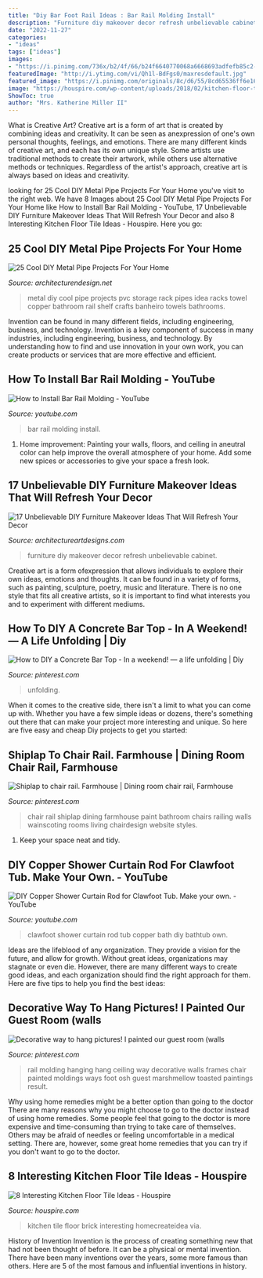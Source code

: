 ```yaml
---
title: "Diy Bar Foot Rail Ideas : Bar Rail Molding Install"
description: "Furniture diy makeover decor refresh unbelievable cabinet"
date: "2022-11-27"
categories:
- "ideas"
tags: ["ideas"]
images:
- "https://i.pinimg.com/736x/b2/4f/66/b24f6640770068a6668693adfefb85c2--picture-rail-molding-chair-rail-molding.jpg"
featuredImage: "http://i.ytimg.com/vi/Qh1l-BdFgs0/maxresdefault.jpg"
featured_image: "https://i.pinimg.com/originals/8c/d6/55/8cd65536ff6e16a622805d8c6432bd6c.jpg"
image: "https://houspire.com/wp-content/uploads/2018/02/kitchen-floor-tile-ideas-2-513x1024.jpg"
ShowToc: true
author: "Mrs. Katherine Miller II"
---
```



What is Creative Art?
Creative art is a form of art that is created by combining ideas and creativity. It can be seen as anexpression of one's own personal thoughts, feelings, and emotions. There are many different kinds of creative art, and each has its own unique style. Some artists use traditional methods to create their artwork, while others use alternative methods or techniques. Regardless of the artist's approach, creative art is always based on ideas and creativity.

	

		
looking for 25 Cool DIY Metal Pipe Projects For Your Home you've visit to the right web. We have 8 Images about 25 Cool DIY Metal Pipe Projects For Your Home like How to Install Bar Rail Molding - YouTube, 17 Unbelievable DIY Furniture Makeover Ideas That Will Refresh Your Decor and also 8 Interesting Kitchen Floor Tile Ideas - Houspire. Here you go:
		
    
## 25 Cool DIY Metal Pipe Projects For Your Home

<img loading=lazy src="http://cdn.architecturendesign.net/wp-content/uploads/2016/01/AD-Cool-DIY-Metal-Projects-For-Your-Home-11.jpg" onerror="this.onerror=null;this.src='https://tse1.mm.bing.net/th?id=OIP.kcuFsrloQ9ycaOCnldEwtQHaLH&amp;pid=15.1';" alt="25 Cool DIY Metal Pipe Projects For Your Home">

_Source: architecturendesign.net_

>metal diy cool pipe projects pvc storage rack pipes idea racks towel copper bathroom rail shelf crafts banheiro towels bathrooms. 

	

Invention can be found in many different fields, including engineering, business, and technology.
Invention is a key component of success in many industries, including engineering, business, and technology. By understanding how to find and use innovation in your own work, you can create products or services that are more effective and efficient.

    
## How To Install Bar Rail Molding - YouTube

<img loading=lazy src="https://i.ytimg.com/vi/DjWrSeapYsQ/maxresdefault.jpg" onerror="this.onerror=null;this.src='https://tse3.mm.bing.net/th?id=OIP.oezErHiGau7r6AGHJ6T2mwHaEK&amp;pid=15.1';" alt="How to Install Bar Rail Molding - YouTube">

_Source: youtube.com_

>bar rail molding install. 

	

1. Home improvement: Painting your walls, floors, and ceiling in aneutral color can help improve the overall atmosphere of your home. Add some new spices or accessories to give your space a fresh look. 

    
## 17 Unbelievable DIY Furniture Makeover Ideas That Will Refresh Your Decor

<img loading=lazy src="https://www.architectureartdesigns.com/wp-content/uploads/2018/06/17-Unbelievable-DIY-Furniture-Makeover-Ideas-That-Will-Refresh-Your-Decor-15.jpg" onerror="this.onerror=null;this.src='https://tse1.mm.bing.net/th?id=OIP.OfzOeWC70uqE-9EPLCGB_gHaQs&amp;pid=15.1';" alt="17 Unbelievable DIY Furniture Makeover Ideas That Will Refresh Your Decor">

_Source: architectureartdesigns.com_

>furniture diy makeover decor refresh unbelievable cabinet. 

	

Creative art is a form ofexpression that allows individuals to explore their own ideas, emotions and thoughts. It can be found in a variety of forms, such as painting, sculpture, poetry, music and literature. There is no one style that fits all creative artists, so it is important to find what interests you and to experiment with different mediums.

    
## How To DIY A Concrete Bar Top - In A Weekend! — A Life Unfolding | Diy

<img loading=lazy src="https://i.pinimg.com/736x/ac/d2/96/acd2961a2854a09abb1578c6e63900dc.jpg" onerror="this.onerror=null;this.src='https://tse4.mm.bing.net/th?id=OIP.DXw70uu9yKiQ4r5ZTb0roAHaJ-&amp;pid=15.1';" alt="How to DIY a Concrete Bar Top - In a weekend! — a life unfolding | Diy">

_Source: pinterest.com_

>unfolding. 

	

When it comes to the creative side, there isn't a limit to what you can come up with. Whether you have a few simple ideas or dozens, there's something out there that can make your project more interesting and unique. So here are five easy and cheap Diy projects to get you started: 

    
## Shiplap To Chair Rail. Farmhouse | Dining Room Chair Rail, Farmhouse

<img loading=lazy src="https://i.pinimg.com/originals/8c/d6/55/8cd65536ff6e16a622805d8c6432bd6c.jpg" onerror="this.onerror=null;this.src='https://tse3.mm.bing.net/th?id=OIP.fynlDDUGU-Ajf1_a69Zj6gHaNK&amp;pid=15.1';" alt="Shiplap to chair rail. Farmhouse | Dining room chair rail, Farmhouse">

_Source: pinterest.com_

>chair rail shiplap dining farmhouse paint bathroom chairs railing walls wainscoting rooms living chairdesign website styles. 

	

1. Keep your space neat and tidy.

    
## DIY Copper Shower Curtain Rod For Clawfoot Tub. Make Your Own. - YouTube

<img loading=lazy src="http://i.ytimg.com/vi/Qh1l-BdFgs0/maxresdefault.jpg" onerror="this.onerror=null;this.src='https://tse1.mm.bing.net/th?id=OIP.wGr3iyQYIow0_8dw6apmRgHaEK&amp;pid=15.1';" alt="DIY Copper Shower Curtain Rod for Clawfoot Tub. Make your own. - YouTube">

_Source: youtube.com_

>clawfoot shower curtain rod tub copper bath diy bathtub own. 

	

Ideas are the lifeblood of any organization. They provide a vision for the future, and allow for growth. Without great ideas, organizations may stagnate or even die. However, there are many different ways to create good ideas, and each organization should find the right approach for them. Here are five tips to help you find the best ideas:

    
## Decorative Way To Hang Pictures! I Painted Our Guest Room (walls

<img loading=lazy src="https://i.pinimg.com/736x/b2/4f/66/b24f6640770068a6668693adfefb85c2--picture-rail-molding-chair-rail-molding.jpg" onerror="this.onerror=null;this.src='https://tse1.mm.bing.net/th?id=OIP.7J5RTB_yy1uIbuJQFoZiEgHaJ3&amp;pid=15.1';" alt="Decorative way to hang pictures! I painted our guest room (walls">

_Source: pinterest.com_

>rail molding hanging hang ceiling way decorative walls frames chair painted moldings ways foot osh guest marshmellow toasted paintings result. 

	

Why using home remedies might be a better option than going to the doctor
There are many reasons why you might choose to go to the doctor instead of using home remedies. Some people feel that going to the doctor is more expensive and time-consuming than trying to take care of themselves. Others may be afraid of needles or feeling uncomfortable in a medical setting. There are, however, some great home remedies that you can try if you don't want to go to the doctor.

    
## 8 Interesting Kitchen Floor Tile Ideas - Houspire

<img loading=lazy src="https://houspire.com/wp-content/uploads/2018/02/kitchen-floor-tile-ideas-2-513x1024.jpg" onerror="this.onerror=null;this.src='https://tse3.mm.bing.net/th?id=OIP.tgREypH4-OxJIU_tMC-w1gHaOy&amp;pid=15.1';" alt="8 Interesting Kitchen Floor Tile Ideas - Houspire">

_Source: houspire.com_

>kitchen tile floor brick interesting homecreateidea via. 

	

History of Invention
Invention is the process of creating something new that had not been thought of before. It can be a physical or mental invention. There have been many inventions over the years, some more famous than others. Here are 5 of the most famous and influential inventions in history.

